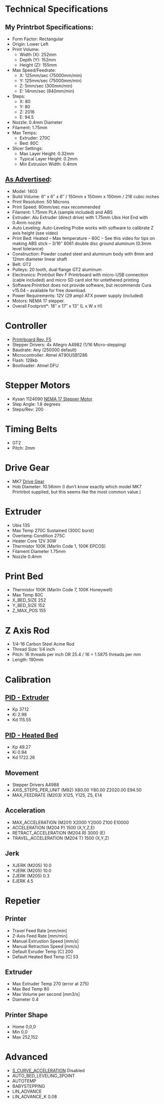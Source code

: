 # Technical Specifications  
## My Printrbot Specifications:
- Form Factor: Rectangular
- Origin: Lower Left
- Print Volume: 
  - Width (X):  252mm
  - Depth (Y):  152mm
  - Height (Z): 155mm
- Max Speed/Feedrate:
  - X: 125mm/sec (75000mm/min)
  - Y: 125mm/sec (75000mm/min)
  - Z: 5mm/sec (300mm/min)
  - E: 14mm/sec (840mm/min)
- Steps:
  - X: 80
  - Y: 80
  - Z: 2016
  - E: 94.5
- Nozzle: 0.4mm Diameter
- Filament: 1.75mm
- Max Temps:
  - Extruder: 270C
  - Bed: 80C
- Slicer Settings:
  - Max Layer Height: 0.32mm
  - Typical Layer Height: 0.2mm
  - Min Extrusion Width: 0.4mm

## [As Advertised](https://www.treatstock.com/machines/item/70-printrbot-simple-metal):

- Model: 1403
- Build Volume: 6″ x 6″ x 6″ / 150mm x 150mm x 150mm / 216 cubic inches
- Print Resolution: 50 Microns
- Print Speed: 80mm/sec max recommended
- Filament: 1.75mm PLA (sample included) and ABS
- Extruder: Alu Extruder (direct drive) with 1.75mm Ubis Hot End with 0.4mm nozzle
- Auto Leveling: Auto-Leveling Probe works with software to calibrate Z axis height (see video)
- Print Bed:  Heated – Max temperature – 80C – See this video for tips on making ABS stick – 3/16″ 6061 double disc ground aluminum (0.3mm level tolerance)
- Construction: Powder coated steel and aluminum body with 8mm and 12mm diameter linear shaft
- Belt: GT2
- Pulleys: 20 tooth, dual flange GT2 aluminum
- Electronics: Printrbot Rev F Printrboard with micro-USB connection (cable included) and micro SD card slot for untethered printing
- Software:Printrbot does not provide software, but recommends Cura v15.04 – available for free download.
- Power Requirements: 12V (29 amp) ATX power supply (included)
- Motors: NEMA 17 stepper.
- Overall Footprint*: 18″ x 17″ x 13″ (L x W x H)

# Controller
- [Printrboard Rev. F5](https://reprap.org/wiki/Printrboard)
- Stepper Drivers: 4x Allegro A4982 (1/16 Micro-stepping)
- Baudrate: Any (250000 default)
- Microcontroller: Atmel AT90USB1286
- Flash: 128kb
- Bootloader: Atmel DFU

# Stepper Motors
- Kysan 1124090 [NEMA 17 Stepper Motor](https://reprap.org/wiki/NEMA_17_Stepper_motor)
- Step Angle: 1.8 degrees
- Steps/Rev: 200

# Timing Belts
- GT2
- Pitch: 2mm

#  Drive Gear
- MK7 [Drive Gear](https://reprap.org/wiki/Drive-gear)
- Hob Diameter: 10.56mm (I don't know exactly which model MK7 Printrbot supplied, but this seems like the most common value.)

# Extruder
- Ubis 13S
- Max Temp 270C Sustained (300C burst)
- Overtemp Condition 275C
- Heater Core 12V 30W
- Thermistor 100K (Marlin Code 1, 100K EPCOS)
- Filament Diameter 1.75mm
- Nozzle 0.4mm

# Print Bed
- Thermistor 100K (Marlin Code 7, 100K Honeywell)
- Max Temp 80C
- X_BED_SIZE 252
- Y_BED_SIZE 152
- Z_MAX_POS 155

# Z Axis Rod
- 1/4-16 Carbon Steel Acme Rod
- Thread Size: 1/4 inch
- Pitch: 16 threads per inch OR 25.4 / 16 = 1.5875 threads per mm
- Length: 190mm

# Calibration


## [PID - Extruder](https://reprap.org/wiki/PID_Tuning)
- Kp 37.12
- Ki 2.98
- Kd 115.55

## [PID - Heated Bed](https://reprap.org/wiki/PID_Tuning)
- Kp 49.27
- Ki 0.94
- Kd 1722.26

## Movement
- Stepper Drivers A4988
- AXIS_STEPS_PER_UNIT (M92)       X80.00 Y80.00 Z2020.00 E94.50
- MAX_FEEDRATE (M203)             X125, Y125, Z5, E14

## Acceleration
- MAX_ACCELERATION (M201)         X2000 Y2000 Z100 E10000
- ACCELERATION (M204 P)           1500 (X,Y,Z,E)
- RETRACT_ACCELERATION (M204 R)   3000 (E)
- TRAVEL_ACCELERATION (M204 T)    1500 (X,Y,Z)

## Jerk
- XJERK (M205) 10.0
- YJERK (M205) 10.0
- ZJERK (M205)  0.3
- EJERK         4.5

# Repetier
## Printer
- Travel Feed Rate [mm/min]
- Z-Axis Feed Rate [mm/min]
- Manual Extrustion Speed [mm/s]
- Manual Retraction Speed [mm/s]
- Default Exruder Temp [C]          200
- Default Heated Bed Temp [C]       53
## Extruder
- Max Extruder Temp             270 (error at 275)
- Max Bed Temp                  80
- Max Volume per second [mm3/s]
- Diameter                      0.4
## Printer Shape
- Home  0,0,0
- Min   0,0
- Max   252,152

# Advanced
- [S_CURVE_ACCELERATION](https://github.com/synthetos/TinyG/wiki/Jerk-Controlled-Motion-Explained) Disabled
- AUTO_BED_LEVELING_3POINT
- AUTOTEMP
- BABYSTEPPING
- LIN_ADVANCE
- LIN_ADVANCE_K 0.08


